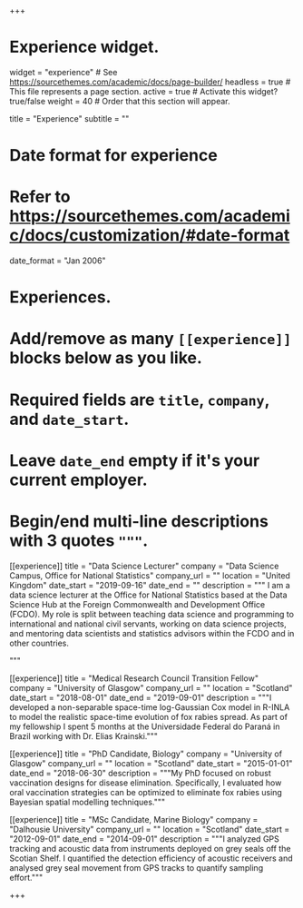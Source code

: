 +++
# Experience widget.
widget = "experience"  # See https://sourcethemes.com/academic/docs/page-builder/
headless = true  # This file represents a page section.
active = true  # Activate this widget? true/false
weight = 40  # Order that this section will appear.

title = "Experience"
subtitle = ""

# Date format for experience
#   Refer to https://sourcethemes.com/academic/docs/customization/#date-format
date_format = "Jan 2006"

# Experiences.
#   Add/remove as many `[[experience]]` blocks below as you like.
#   Required fields are `title`, `company`, and `date_start`.
#   Leave `date_end` empty if it's your current employer.
#   Begin/end multi-line descriptions with 3 quotes `"""`.

[[experience]]
  title = "Data Science Lecturer"
  company = "Data Science Campus, Office for National Statistics"
  company_url = ""
  location = "United Kingdom"
  date_start = "2019-09-16"
  date_end = ""
  description = """
  I am a data science lecturer at the Office for National Statistics based at the Data Science Hub at the Foreign Commonwealth and Development Office (FCDO). My role is split between teaching data science and programming to international and national civil servants, working on data science projects, and mentoring data scientists and statistics advisors within the FCDO and in other countries.  
  
"""

[[experience]]
  title = "Medical Research Council Transition Fellow"
  company = "University of Glasgow"
  company_url = ""
  location = "Scotland"
  date_start = "2018-08-01"
  date_end = "2019-09-01"
  description = """I developed a non-separable space-time log-Gaussian Cox model in R-INLA to model the realistic space-time evolution of fox rabies spread. As part of my fellowship I spent 5 months at the Universidade Federal do Paraná in Brazil working with Dr. Elias Krainski."""


[[experience]]
  title = "PhD Candidate, Biology"
  company = "University of Glasgow"
  company_url = ""
  location = "Scotland"
  date_start = "2015-01-01"
  date_end = "2018-06-30"
  description = """My PhD focused on robust vaccination designs for disease elimination. Specifically, I evaluated how oral vaccination strategies can be optimized to eliminate fox rabies using Bayesian spatial modelling techniques."""



[[experience]]
  title = "MSc Candidate, Marine Biology"
  company = "Dalhousie University"
  company_url = ""
  location = "Scotland"
  date_start = "2012-09-01"
  date_end = "2014-09-01"
  description = """I analyzed GPS tracking and acoustic data from instruments deployed on grey seals off the Scotian Shelf. I quantified the detection efficiency of acoustic receivers and analysed grey seal movement from GPS tracks to quantify sampling effort."""

+++
